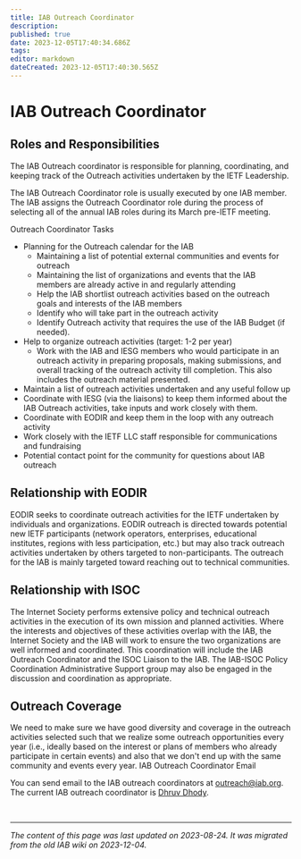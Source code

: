```yaml
---
title: IAB Outreach Coordinator
description: 
published: true
date: 2023-12-05T17:40:34.686Z
tags: 
editor: markdown
dateCreated: 2023-12-05T17:40:30.565Z
---
```


# IAB Outreach Coordinator
## Roles and Responsibilities
The IAB Outreach coordinator is responsible for planning, coordinating, and keeping track of the Outreach activities undertaken by the IETF Leadership.

The IAB Outreach Coordinator role is usually executed by one IAB member. The IAB assigns the Outreach Coordinator role during the process of selecting all of the annual IAB roles during its March pre-IETF meeting.

Outreach Coordinator Tasks

- Planning for the Outreach calendar for the IAB
  - Maintaining a list of potential external communities and events for outreach
  - Maintaining the list of organizations and events that the IAB members are already active in and regularly attending
  - Help the IAB shortlist outreach activities based on the outreach goals and interests of the IAB members
  - Identify who will take part in the outreach activity
  - Identify Outreach activity that requires the use of the IAB Budget (if needed).
- Help to organize outreach activities (target: 1-2 per year)
  - Work with the IAB and IESG members who would participate in an outreach activity in preparing proposals, making submissions, and overall tracking of the outreach activity till completion. This also includes the outreach material presented.
- Maintain a list of outreach activities undertaken and any useful follow up
- Coordinate with IESG (via the liaisons) to keep them informed about the IAB Outreach activities, take inputs and work closely with them.
- Coordinate with EODIR and keep them in the loop with any outreach activity
- Work closely with the IETF LLC staff responsible for communications and fundraising
- Potential contact point for the community for questions about IAB outreach

## Relationship with EODIR
EODIR seeks to coordinate outreach activities for the IETF undertaken by individuals and organizations. EODIR outreach is directed towards potential new IETF participants (network operators, enterprises, educational institutes, regions with less participation, etc.) but may also track outreach activities undertaken by others targeted to non-participants. The outreach for the IAB is mainly targeted toward reaching out to technical communities.

## Relationship with ISOC
The Internet Society performs extensive policy and technical outreach activities in the execution of its own mission and planned activities. Where the interests and objectives of these activities overlap with the IAB, the Internet Society and the IAB will work to ensure the two organizations are well informed and coordinated. This coordination will include the IAB Outreach Coordinator and the ISOC Liaison to the IAB. The IAB-ISOC Policy Coordination Administrative Support group may also be engaged in the discussion and coordination as appropriate.

## Outreach Coverage
We need to make sure we have good diversity and coverage in the outreach activities selected such that we realize some outreach opportunities every year (i.e., ideally based on the interest or plans of members who already participate in certain events) and also that we don't end up with the same community and events every year. IAB Outreach Coordinator Email

You can send email to the IAB outreach coordinators at outreach@iab.org. The current IAB outreach coordinator is [Dhruv Dhody](https://datatracker.ietf.org/person/dhruv.ietf@gmail.com).

&nbsp;
&nbsp;
&nbsp;

---

*The content of this page was last updated on 2023-08-24. It was migrated from the old IAB wiki on 2023-12-04.*
